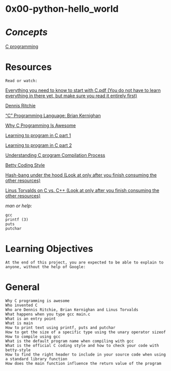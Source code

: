 # 0x00-python-hello_world

  # *Concepts*

[C programming](https://intranet.alxswe.com/concepts/26)


# Resources
    Read or watch:

[Everything you need to know to start with C.pdf (You do not have to learn everything in there yet, but make sure you read it entirely first)](https://intranet.alxswe.com/rltoken/P01aLj9BDfDUOv-y9x82Yw)


[Dennis Ritchie](https://intranet.alxswe.com/rltoken/YWFrRob_-Yo-_NQikMLI-g)

[“C” Programming Language: Brian Kernighan](https://intranet.alxswe.com/rltoken/W4oygfMgAp5Hyc7o6QuSYQ)

[Why C Programming Is Awesome](https://intranet.alxswe.com/rltoken/WYdE1novaWa0yt5fzGvLBw)

[Learning to program in C part 1](https://intranet.alxswe.com/rltoken/aE_pZLbexuLroHA0FmjLbw)

[Learning to program in C part 2](https://intranet.alxswe.com/rltoken/3a5y1N-0FlTaPbKRxlRLlQ)

[Understanding C program Compilation Process](https://intranet.alxswe.com/rltoken/idYJyVfQRZ9e5aljiT5UKg)

[Betty Coding Style](https://intranet.alxswe.com/rltoken/wJg_qB9ducisfVQNk62htg)

[Hash-bang under the hood (Look at only after you finish consuming the other resources)](https://intranet.alxswe.com/rltoken/zwv5CHLybXN6KFmsjbu_tg)

[Linus Torvalds on C vs. C++ (Look at only after you finish consuming the other resources)](https://intranet.alxswe.com/rltoken/JrokM8Pk6bd9wPqQvEfSAA)


*man or help:*

    gcc
    printf (3)
    puts
    putchar

# Learning Objectives
    At the end of this project, you are expected to be able to explain to anyone, without the help of Google:

# General
    Why C programming is awesome
    Who invented C
    Who are Dennis Ritchie, Brian Kernighan and Linus Torvalds
    What happens when you type gcc main.c
    What is an entry point
    What is main
    How to print text using printf, puts and putchar
    How to get the size of a specific type using the unary operator sizeof
    How to compile using gcc
    What is the default program name when compiling with gcc
    What is the official C coding style and how to check your code with betty-style
    How to find the right header to include in your source code when using a standard library function
    How does the main function influence the return value of the program
